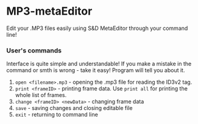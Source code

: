 # MP3-metaEditor
Edit your .MP3 files easily using S&amp;D MetaEditor through your command line!

### User's commands
Interface is quite simple and understandable!
If you make a mistake in the command or 
smth is wrong - take it easy!
Program will tell you about it.

1. `open <filename>.mp3` - opening the .mp3 file for reading the ID3v2 tag.
2. `print <frameID>` - printing frame data.
Use `print all` for printing the whole list of frames.
3. `change <frameID> <newData>` - changing frame data
4. `save` - saving changes and closing editable file
5. `exit` - returning to command line

